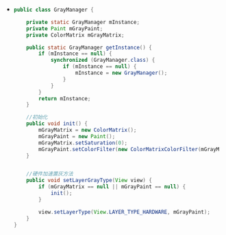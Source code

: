 - ```java
  public class GrayManager {
  
      private static GrayManager mInstance;
      private Paint mGrayPaint;
      private ColorMatrix mGrayMatrix;
  
      public static GrayManager getInstance() {
          if (mInstance == null) {
              synchronized (GrayManager.class) {
                  if (mInstance == null) {
                      mInstance = new GrayManager();
                  }
              }
          }
          return mInstance;
      }
  
      //初始化
      public void init() {
          mGrayMatrix = new ColorMatrix();
          mGrayPaint = new Paint();
          mGrayMatrix.setSaturation(0);
          mGrayPaint.setColorFilter(new ColorMatrixColorFilter(mGrayMatrix));
      }
  
  
      //硬件加速置灰方法
      public void setLayerGrayType(View view) {
          if (mGrayMatrix == null || mGrayPaint == null) {
              init();
          }
  
          view.setLayerType(View.LAYER_TYPE_HARDWARE, mGrayPaint);
      }
  }
  
  ```